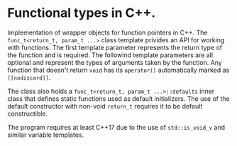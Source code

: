 # Functional types in C++.
Implementation of wrapper objects for function pointers in C++.
The `func_t<return_t, param_t ...>` class template privides an API for working with functions.
The first template parameter represents the return type of the function and is required.
The followind template parameters are all optional and represent the types of arguments taken by the function.
Any function that doesn't return `void` has its `operator()` automatically marked as `[[nodiscard]]`.

The class also holds a `func_t<return_t, param_t ...>::defaults` inner class that defines static functions used as default initializers. 
The use of the default constructor with non-void `return_t` requires it to be default constructible.

The program requires at least C++17 due to the use of `std::is_void_v` and similar variable templates.
